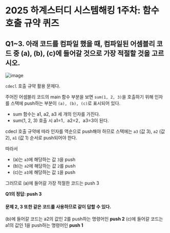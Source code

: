 2025 하계스터디 시스템해킹 1주차: 함수 호출 규약 퀴즈
==========================

## Q1~3. 아래 코드를 컴파일 했을 때, 컴파일된 어셈블리 코드 중 (a), (b), (c)에 들어갈 것으로 가장 적절할 것을 고르시오.

![image](https://github.com/user-attachments/assets/64617846-d8a4-4e73-b9a8-5536efe3512d)

 `cdecl` 호출 규약 활용 문제다.


주어진 어셈블리 코드의 main 함수 부분을 보면 `sum(1, 2, 3)`을 호출하기 위해 인자를 스택에 push하는 부분이 
`(a), (b), (c)`로 표시되어 있다.

* sum 함수는 a1, a2, a3 세 개의 인자를 가진다.
* sum(1, 2, 3) 호출 시 a1=1`, `a2=2`, `a3=3이 된다.

cdecl 호출 규약에 따라 인자를 역순으로 push해야 하므로 스택에는 `a3` (값 3), `a2` (값 2), `a1` (값 1) 순서로 push되어야 한다.

따라서
* (a)는 `a3`에 해당하는 값 `3`을 push
* (b)는 `a2`에 해당하는 값 `2`를 push
* (c)는 `a1`에 해당하는 값 `1`을 push

그러므로 (a)에 들어갈 가장 적절한 코드는 push 3

**Q1의 정답: push 3**

#### 문제 2, 3 또한 같은 코드를 사용하므로 같이 답할 수 있다.

(b)에 들어갈 코드는 a2의 값인 2를 push하는 명령어인 **push 2**
(c)에 들어갈 코드는 a1의 값인 1을 push하는 명령어인 **push 1**
